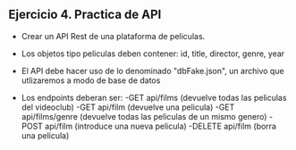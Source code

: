 ## Ejercicio 4. Practica de API

- Crear un API Rest de una plataforma de peliculas.
- Los objetos tipo peliculas deben contener: id, title, director, genre, year

- El API debe hacer uso de lo denominado "dbFake.json", un archivo que utlizaremos a modo de base de datos 
- Los endpoints deberan ser:
    -GET api/films (devuelve todas las peliculas del videoclub)
    -GET api/film (devuelve una pelicula)
    -GET api/films/genre (devuelve todas las peliculas de un mismo genero)
    -POST api/film (introduce una nueva pelicula)
    -DELETE api/film (borra una pelicula)
